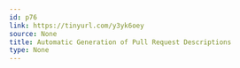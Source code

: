 ```yaml
---
id: p76
link: https://tinyurl.com/y3yk6oey
source: None
title: Automatic Generation of Pull Request Descriptions
type: None
---
```

